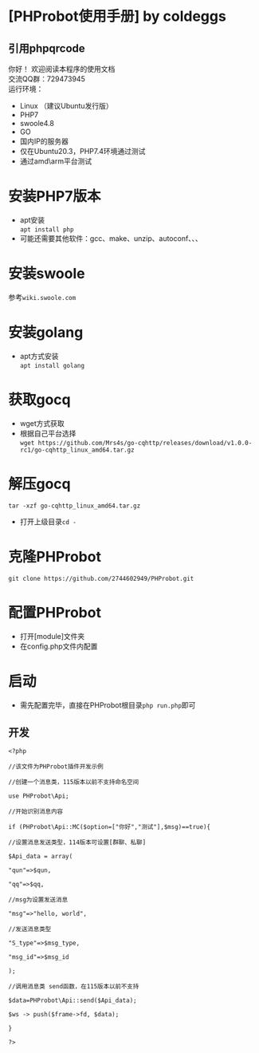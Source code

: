# [PHProbot使用手册] by coldeggs  
## 引用phpqrcode  
你好！  欢迎阅读本程序的使用文档  
交流QQ群：729473945  
运行环境：
- Linux （建议Ubuntu发行版）
- PHP7
- swoole4.8
- GO
- 国内IP的服务器
- 仅在Ubuntu20.3，PHP7.4环境通过测试  
- 通过amd\arm平台测试  

# 安装PHP7版本  
- apt安装  
```apt install php```  
- 可能还需要其他软件：gcc、make、unzip、autoconf、、、  
# 安装swoole  
参考```wiki.swoole.com```  
# 安装golang  
- apt方式安装  
```apt install golang```  
# 获取gocq  
- wget方式获取  
- 根据自己平台选择  
```wget https://github.com/Mrs4s/go-cqhttp/releases/download/v1.0.0-rc1/go-cqhttp_linux_amd64.tar.gz```  
# 解压gocq  
```tar -xzf go-cqhttp_linux_amd64.tar.gz```  
- 打开上级目录```cd -```  
# 克隆PHProbot  
```git clone https://github.com/2744602949/PHProbot.git```  
# 配置PHProbot  
- 打开[module]文件夹  
- 在config.php文件内配置  
# 启动  
- 需先配置完毕，直接在PHProbot根目录```php run.php```即可  
## 开发  
```
<?php

//该文件为PHProbot插件开发示例

//创建一个消息类，115版本以前不支持命名空间

use PHProbot\Api;

//开始识别消息内容

if (PHProbot\Api::MC($option=["你好","测试"],$msg)==true){

//设置消息发送类型，114版本可设置[群聊、私聊]

$Api_data = array(

"qun"=>$qun,

"qq"=>$qq,

//msg为设置发送消息

"msg"=>"hello, world",

//发送消息类型

"S_type"=>$msg_type,

"msg_id"=>$msg_id

);

//调用消息类 send函数，在115版本以前不支持

$data=PHProbot\Api::send($Api_data);

$ws -> push($frame->fd, $data);

}

?>
```  

